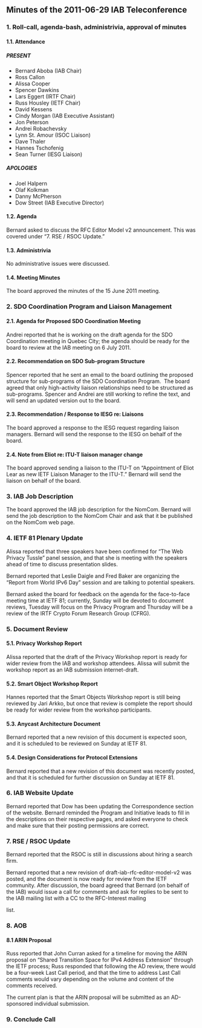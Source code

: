 
Minutes of the 2011-06-29 IAB Teleconference
--------------------------------------------


### 1. Roll-call, agenda-bash, administrivia, approval of minutes


#### 1.1. Attendance


##### PRESENT


* Bernard Aboba (IAB Chair)
* Ross Callon
* Alissa Cooper
* Spencer Dawkins
* Lars Eggert (IRTF Chair)
* Russ Housley (IETF Chair)
* David Kessens
* Cindy Morgan (IAB Executive Assistant)
* Jon Peterson
* Andrei Robachevsky
* Lynn St. Amour (ISOC Liaison)
* Dave Thaler
* Hannes Tschofenig
* Sean Turner (IESG Liaison)


##### APOLOGIES


* Joel Halpern
* Olaf Kolkman
* Danny McPherson
* Dow Street (IAB Executive Director)


#### 1.2. Agenda


Bernard asked to discuss the RFC Editor Model v2 announcement. This was covered under “7. RSE / RSOC Update.”


#### 1.3. Administrivia


No administrative issues were discussed.


#### 1.4. Meeting Minutes


The board approved the minutes of the 15 June 2011 meeting.


### 2. SDO Coordination Program and Liaison Management


#### 2.1. Agenda for Proposed SDO Coordination Meeting


Andrei reported that he is working on the draft agenda for the SDO Coordination meeting in Quebec City; the agenda should be ready for the board to review at the IAB meeting on 6 July 2011.


#### 2.2. Recommendation on SDO Sub-program Structure


Spencer reported that he sent an email to the board outlining the proposed structure for sub-programs of the SDO Coordination Program.  The board agreed that only high-activity liaison relationships need to be structured as sub-programs. Spencer and Andrei are still working to refine the text, and will send an updated version out to the board.


#### 2.3. Recommendation / Response to IESG re: Liaisons


The board approved a response to the IESG request regarding liaison managers. Bernard will send the response to the IESG on behalf of the board.


#### 2.4. Note from Eliot re: ITU-T liaison manager change


The board approved sending a liaison to the ITU-T on “Appointment of Eliot Lear as new IETF Liaison Manager to the ITU-T.” Bernard will send the liaison on behalf of the board.


### 3. IAB Job Description


The board approved the IAB job description for the NomCom. Bernard will send the job description to the NomCom Chair and ask that it be published on the NomCom web page.


### 4. IETF 81 Plenary Update


Alissa reported that three speakers have been confirmed for “The Web Privacy Tussle” panel session, and that she is meeting with the speakers ahead of time to discuss presentation slides.


Bernard reported that Leslie Daigle and Fred Baker are organizing the “Report from World IPv6 Day” session and are talking to potential speakers.


Bernard asked the board for feedback on the agenda for the face-to-face meeting time at IETF 81; currently, Sunday will be devoted to document reviews, Tuesday will focus on the Privacy Program and Thursday will be a review of the IRTF Crypto Forum Research Group (CFRG).


### 5. Document Review


#### 5.1. Privacy Workshop Report


Alissa reported that the draft of the Privacy Workshop report is ready for wider review from the IAB and workshop attendees. Alissa will submit the workshop report as an IAB submission internet-draft.


#### 5.2. Smart Object Workshop Report


Hannes reported that the Smart Objects Workshop report is still being reviewed by Jari Arkko, but once that review is complete the report should be ready for wider review from the workshop participants.


#### 5.3. Anycast Architecture Document


Bernard reported that a new revision of this document is expected soon, and it is scheduled to be reviewed on Sunday at IETF 81.


#### 5.4. Design Considerations for Protocol Extensions


Bernard reported that a new revision of this document was recently posted, and that it is scheduled for further discussion on Sunday at IETF 81.


### 6. IAB Website Update


Bernard reported that Dow has been updating the Correspondence section of the website. Bernard reminded the Program and Initiative leads to fill in the descriptions on their respective pages, and asked everyone to check and make sure that their posting permissions are correct.


### 7. RSE / RSOC Update


Bernard reported that the RSOC is still in discussions about hiring a search firm.


Bernard reported that a new revision of draft-iab-rfc-editor-model-v2 was posted, and the document is now ready for review from the IETF community. After discussion, the board agreed that Bernard (on behalf of the IAB) would issue a call for comments and ask for replies to be sent to the IAB mailing list with a CC to the RFC-Interest mailing  

list.


### 8. AOB


#### 8.1 ARIN Proposal


Russ reported that John Curran asked for a timeline for moving the ARIN proposal on “Shared Transition Space for IPv4 Address Extension” through the IETF process; Russ responded that following the AD review, there would be a four-week Last Call period, and that the time to address Last Call comments would vary depending on the volume and content of the comments received.


The current plan is that the ARIN proposal will be submitted as an AD-sponsored individual submission.


### 9. Conclude Call


